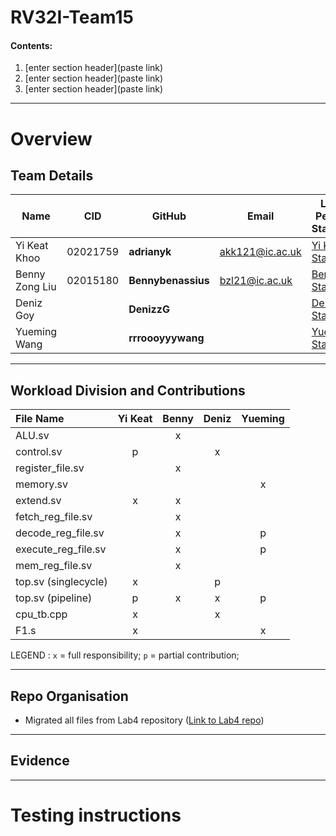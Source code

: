 # RV32I-Team15

#### Contents:
1. [enter section header](paste link)
2. [enter section header](paste link)
3. [enter section header](paste link)

---
# Overview

 

## Team Details

| Name           | CID      | GitHub   | Email                     | Link to Personal Statement|
|----------------|----------|----------|---------------------------|--------------|
| Yi Keat Khoo   | 02021759 | **adrianyk**  | akk121@ic.ac.uk  | [Yi Keat's Statement](Personal_Statements/Yi_Keat_Khoo.md)
| Benny Zong Liu | 02015180 | **Bennybenassius** | bzl21@ic.ac.uk     | [Benny's Statement](Personal_Statements/Benny_Zong_Liu.md)
| Deniz Goy |  | **DenizzG** |  | [Deniz's Statement](Personal_Statements/Deniz_Goy.md)
| Yueming Wang  |  | **rrroooyyywang**  |  | [Yueming's Statement](Personal_Statements/Yueming_Wang.md)

---

## Workload Division and Contributions 

| File Name    |  Yi Keat   | Benny  | Deniz | Yueming  |
|:-------------|:----------------:|:----------:|:------------:|:--------------:|
| ALU.sv |  | x | |
| control.sv |p | | x |
| register_file.sv | |x | |
| memory.sv | | | |x
| extend.sv |x |x | |
| fetch_reg_file.sv | |x | |
| decode_reg_file.sv | |x | |p
| execute_reg_file.sv | |x | |p
| mem_reg_file.sv | |x | |
| top.sv (singlecycle) |x | |p |
| top.sv (pipeline) |p |x |x |p
| cpu_tb.cpp |x | |x |
| F1.s |x | | |x

LEGEND :       `x` = full responsibility;  `p` = partial contribution; 

---
<div id="structure"/>

## Repo Organisation

* Migrated all files from Lab4 repository ([Link to Lab4 repo](https://github.com/Bennybenassius/Team15))

---
<div id="evidence"/>

## Evidence

---

<div id="test"/>

# Testing instructions
